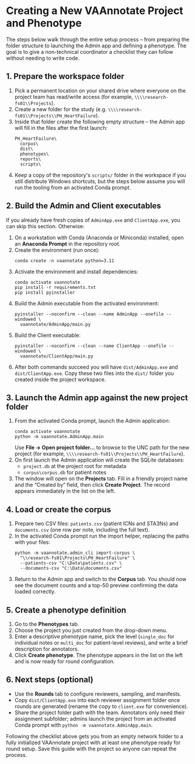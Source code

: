 # Creating a New VAAnnotate Project and Phenotype

The steps below walk through the entire setup process – from preparing the
folder structure to launching the Admin app and defining a phenotype. The goal
is to give a non-technical coordinator a checklist they can follow without
needing to write code.

## 1. Prepare the workspace folder

1. Pick a permanent location on your shared drive where everyone on the project
   team has read/write access (for example, `\\\\research-fs01\\Projects`).
2. Create a new folder for the study (e.g. `\\\\research-fs01\\Projects\\PH_HeartFailure`).
3. Inside that folder create the following empty structure – the Admin app will
   fill in the files after the first launch:
   ```
   PH_HeartFailure\
     corpus\
     dist\
     phenotypes\
     reports\
     scripts\
   ```
4. Keep a copy of the repository's `scripts/` folder in the workspace if you
   still distribute Windows shortcuts, but the steps below assume you will run
   the tooling from an activated Conda prompt.

## 2. Build the Admin and Client executables

If you already have fresh copies of `AdminApp.exe` and `ClientApp.exe`, you can
skip this section. Otherwise:

1. On a workstation with Conda (Anaconda or Miniconda) installed, open an
   **Anaconda Prompt** in the repository root.
2. Create the environment (run once):
   ```
   conda create -n vaannotate python=3.11
   ```
3. Activate the environment and install dependencies:
   ```
   conda activate vaannotate
   pip install -r requirements.txt
   pip install pyinstaller
   ```
4. Build the Admin executable from the activated environment:
   ```
   pyinstaller --noconfirm --clean --name AdminApp --onefile --windowed \
     vaannotate/AdminApp/main.py
   ```
5. Build the Client executable:
   ```
   pyinstaller --noconfirm --clean --name ClientApp --onefile --windowed \
     vaannotate/ClientApp/main.py
   ```
6. After both commands succeed you will have `dist/AdminApp.exe` and
   `dist/ClientApp.exe`. Copy these two files into the `dist/` folder you created
   inside the project workspace.

## 3. Launch the Admin app against the new project folder

1. From the activated Conda prompt, launch the Admin application:
   ```
   conda activate vaannotate
   python -m vaannotate.AdminApp.main
   ```
   Use **File → Open project folder…** to browse to the UNC path for the new
   project (for example, `\\\\research-fs01\\Projects\\PH_HeartFailure`).
2. On first launch the Admin application will create the SQLite databases:
   - `project.db` at the project root for metadata
   - `corpus\corpus.db` for patient notes
3. The window will open on the **Projects** tab. Fill in a friendly project name
   and the “Created by” field, then click **Create Project**. The record appears
   immediately in the list on the left.

## 4. Load or create the corpus

1. Prepare two CSV files: `patients.csv` (patient ICNs and STA3Ns) and
   `documents.csv` (one row per note, including the full text).
2. In the activated Conda prompt run the import helper, replacing the paths with
   your files:
   ```
   python -m vaannotate.admin_cli import-corpus \
     "\\research-fs01\Projects\PH_HeartFailure" \
     --patients-csv "C:\Data\patients.csv" \
     --documents-csv "C:\Data\documents.csv"
   ```
3. Return to the Admin app and switch to the **Corpus** tab. You should now see
   the document counts and a top-50 preview confirming the data loaded
   correctly.

## 5. Create a phenotype definition

1. Go to the **Phenotypes** tab.
2. Choose the project you just created from the drop-down menu.
3. Enter a descriptive phenotype name, pick the level (`single_doc` for
   individual notes or `multi_doc` for patient-level reviews), and write a brief
   description for annotators.
4. Click **Create phenotype**. The phenotype appears in the list on the left and
   is now ready for round configuration.

## 6. Next steps (optional)

- Use the **Rounds** tab to configure reviewers, sampling, and manifests.
- Copy `dist/ClientApp.exe` into each reviewer assignment folder once rounds are
  generated (rename the copy to `client.exe` for convenience).
- Share the project folder path with the team. Annotators only need their
  assignment subfolder; admins launch the project from an activated Conda prompt
  with `python -m vaannotate.AdminApp.main`.

Following the checklist above gets you from an empty network folder to a fully
initialized VAAnnotate project with at least one phenotype ready for round
setup. Save this guide with the project so anyone can repeat the process.
